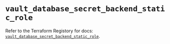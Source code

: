 # `vault_database_secret_backend_static_role`

Refer to the Terraform Registory for docs: [`vault_database_secret_backend_static_role`](https://www.terraform.io/docs/providers/vault/r/database_secret_backend_static_role).
